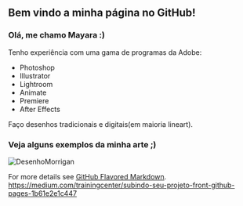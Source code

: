 ## Bem vindo a minha página no GitHub!

### Olá, me chamo Mayara :)

Tenho experiência com uma gama de programas da Adobe:
- Photoshop
- Illustrator
- Lightroom
- Animate
- Premiere
- After Effects

Faço desenhos tradicionais e digitais(em maioria lineart).

### Veja alguns exemplos da minha arte ;)

![DesenhoMorrigan](https://i.ibb.co/ZgMjvyy/Morrigan.jpg)

For more details see [GitHub Flavored Markdown](https://guides.github.com/features/mastering-markdown/).
https://medium.com/trainingcenter/subindo-seu-projeto-front-github-pages-1b61e2e1c447
